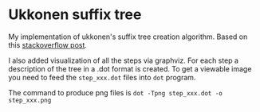 # Ukkonen suffix tree
My implementation of ukkonen's suffix tree creation algorithm.
Based on this [stackoverflow post](https://stackoverflow.com/questions/9452701/ukkonens-suffix-tree-algorithm-in-plain-english/9513423#9513423).

I also added visualization of all the steps via graphviz.
For each step a description of the tree 
in a .dot format is created.
To get a viewable image you need to feed the `step_xxx.dot`
files into `dot` program.

The command to produce png files is `dot -Tpng step_xxx.dot -o step_xxx.png`
